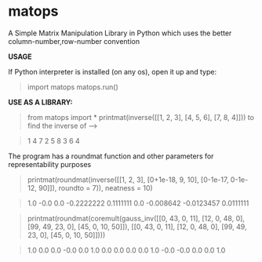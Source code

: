 # matops
A Simple Matrix Manipulation Library in Python which uses the better column-number,row-number convention 


<b>USAGE</b>

If Python interpreter is installed (on any os), open it up and type:

> import matops
> matops.run()


<b>USE AS A LIBRARY:</b>

> from matops import *
> printmat(inverse([[1, 2, 3], [4, 5, 6], [7, 8, 4]]))
to find the inverse of -->

> 1  4  7 
> 2  5  8 
> 3  6  4 

The program has a roundmat function and other parameters for representability purposes
> printmat(roundmat(inverse([[1, 2, 3], [0+1e-18, 9, 10], [0-1e-17, 0-1e-12, 90]]), roundto = 7)), neatness = 10)

>1.0          -0.0             0.0
>-0.2222222   0.1111111        0.0
>-0.008642    -0.0123457       0.0111111


> printmat(roundmat(coremult(gauss_inv([[0, 43, 0, 11], [12, 0, 48, 0], [99, 49, 23, 0], [45, 0, 10, 50]]), [[0, 43, 0, 11], [12, 0, 48, 0], [99, 49, 23, 0], [45, 0, 10, 50]])))

>1.0    0.0   0.0   -0.0
>0.0    1.0   0.0   0.0
>0.0    0.0   1.0   -0.0
>-0.0   0.0   0.0   1.0


